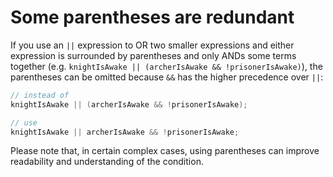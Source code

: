 # Some parentheses are redundant

If you use an `||` expression to OR two smaller expressions and either expression is surrounded by parentheses and only ANDs some terms together (e.g. `knightIsAwake || (archerIsAwake && !prisonerIsAwake)`), the parentheses can be omitted because `&&` has the higher precedence over `||`:

```java
// instead of
knightIsAwake || (archerIsAwake && !prisonerIsAwake);

// use
knightIsAwake || archerIsAwake && !prisonerIsAwake;
```

Please note that, in certain complex cases, using parentheses can improve readability and understanding of the condition.
